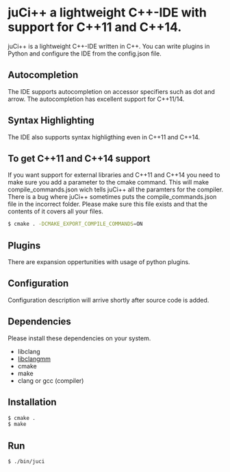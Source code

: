 # juCi++ a lightweight C++-IDE with support for C++11 and C++14.
juCi++ is a lightweight C++-IDE written in C++. You can write plugins
in Python and configure the IDE from the config.json file.


## Autocompletion
The IDE supports autocompletion on accessor specifiers such as dot and arrow. The autocompletion has excellent support for C++11/14.

## Syntax Highlighting
The IDE also supports syntax highligthing even in C++11 and C++14.

## To get C++11 and C++14 support
If you want support for external libraries and C++11 and C++14 you need to make sure you add a parameter to the cmake command. This will make compile_commands.json wich tells juCi++ all the paramters for the compiler. There is a bug where juCi++ sometimes puts the compile_commands.json file in the incorrect folder. Please make sure this file exists and that the contents of it covers all your files.
```sh
$ cmake . -DCMAKE_EXPORT_COMPILE_COMMANDS=ON
```

## Plugins
There are expansion oppertunities with usage of python plugins.

## Configuration
Configuration description will arrive shortly after source code is added.

## Dependencies ##
Please install these dependencies on your system.

* libclang
* [libclangmm](http://github.com/cppit/libclangmm/tree/juci)
* cmake
* make
* clang or gcc (compiler)

## Installation ##

```sh
$ cmake .
$ make
```

## Run
```sh
$ ./bin/juci
```
